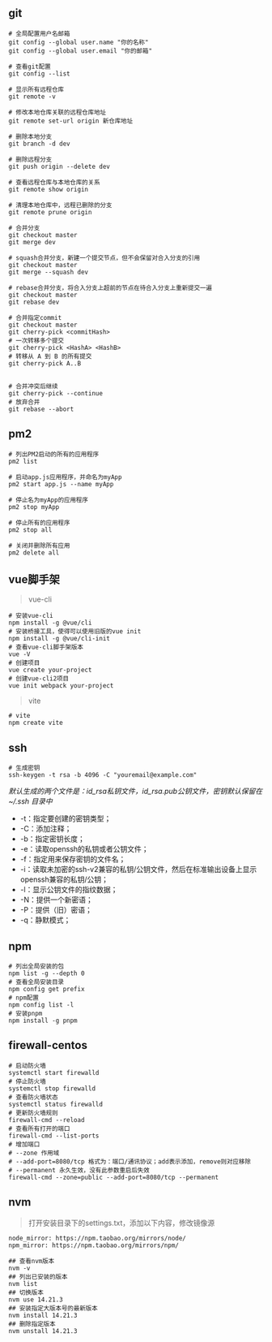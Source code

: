 ## git
```shell
# 全局配置用户名邮箱
git config --global user.name "你的名称"
git config --global user.email "你的邮箱"

# 查看git配置
git config --list

# 显示所有远程仓库
git remote -v

# 修改本地仓库关联的远程仓库地址
git remote set-url origin 新仓库地址

# 删除本地分支
git branch -d dev

# 删除远程分支
git push origin --delete dev

# 查看远程仓库与本地仓库的关系
git remote show origin

# 清理本地仓库中，远程已删除的分支
git remote prune origin

# 合并分支
git checkout master
git merge dev

# squash合并分支，新建一个提交节点，但不会保留对合入分支的引用
git checkout master
git merge --squash dev

# rebase合并分支，将合入分支上超前的节点在待合入分支上重新提交一遍
git checkout master
git rebase dev

# 合并指定commit
git checkout master
git cherry-pick <commitHash>
# 一次转移多个提交
git cherry-pick <HashA> <HashB>
# 转移从 A 到 B 的所有提交
git cherry-pick A..B


# 合并冲突后继续
git cherry-pick --continue
# 放弃合并
git rebase --abort
```

## pm2
```shell
# 列出PM2启动的所有的应用程序
pm2 list

# 启动app.js应用程序，并命名为myApp
pm2 start app.js --name myApp

# 停止名为myApp的应用程序
pm2 stop myApp

# 停止所有的应用程序
pm2 stop all

# 关闭并删除所有应用
pm2 delete all
```

## vue脚手架
> vue-cli
```shell
# 安装vue-cli
npm install -g @vue/cli
# 安装桥接工具，使得可以使用旧版的vue init
npm install -g @vue/cli-init
# 查看vue-cli脚手架版本
vue -V
# 创建项目
vue create your-project
# 创建vue-cli2项目
vue init webpack your-project
```
> vite
```shell
# vite
npm create vite
```

## ssh
```shell
# 生成密钥
ssh-keygen -t rsa -b 4096 -C "youremail@example.com"
```
*默认生成的两个文件是：id_rsa私钥文件，id_rsa.pub公钥文件，密钥默认保留在 ~/.ssh 目录中*
+ -t：指定要创建的密钥类型；
+ -C：添加注释；
+ -b：指定密钥长度；
+ -e：读取openssh的私钥或者公钥文件；
+ -f：指定用来保存密钥的文件名；
+ -i：读取未加密的ssh-v2兼容的私钥/公钥文件，然后在标准输出设备上显示openssh兼容的私钥/公钥；
+ -l：显示公钥文件的指纹数据；
+ -N：提供一个新密语；
+ -P：提供（旧）密语；
+ -q：静默模式；

## npm
```shell
# 列出全局安装的包
npm list -g --depth 0
# 查看全局安装目录
npm config get prefix
# npm配置
npm config list -l
# 安装pnpm
npm install -g pnpm
```

## firewall-centos
```shell
# 启动防火墙
systemctl start firewalld
# 停止防火墙 
systemctl stop firewalld
# 查看防火墙状态
systemctl status firewalld
# 更新防火墙规则
firewall-cmd --reload
# 查看所有打开的端口
firewall-cmd --list-ports
# 增加端口
# --zone 作用域
# --add-port=8080/tcp 格式为：端口/通讯协议；add表示添加，remove则对应移除
# --permanent 永久生效，没有此参数重启后失效
firewall-cmd --zone=public --add-port=8080/tcp --permanent
```

## nvm
> 打开安装目录下的settings.txt，添加以下内容，修改镜像源
```text
node_mirror: https://npm.taobao.org/mirrors/node/
npm_mirror: https://npm.taobao.org/mirrors/npm/
```
```shell
## 查看nvm版本
nvm -v
## 列出已安装的版本
nvm list
## 切换版本
nvm use 14.21.3
## 安装指定大版本号的最新版本
nvm install 14.21.3
## 删除指定版本
nvm unstall 14.21.3
```